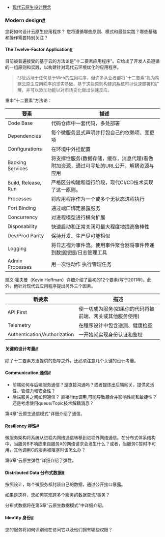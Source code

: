-  [现代云原生设计理念](https://www.cnblogs.com/JulianHuang/p/14377177.html)             



### Modern design[#](https://www.cnblogs.com/JulianHuang/p/14377177.html#modern-design)

您将如何设计云原生应用程序？ 您将遵循哪些原则、模式和最佳实践？哪些基础和操作需要特别关注？

#### The Twelve-Factor Application[#](https://www.cnblogs.com/JulianHuang/p/14377177.html#the-twelve-factor-application)

目前被普遍接受的基于云的方法论是"十二要素应用程序"。它给出了开发人员遵循的一组原则和实践，以构建针对现代云环境优化的应用程序。

> 尽管适用于任何基于Web的应用程序，但许多从业者都将“十二要素”视为构建云原生应用程序的坚实基础。基于这些原则构建的系统可以快速部署和扩展，并可以添加功能以对市场变化做出快速反应。

重申“十二要素”方法论：

| 要素                | 描述                                                         |
| ------------------- | ------------------------------------------------------------ |
| Code Base           | 代码仓库中一套代码，多处部署                                 |
| Dependencies        | 每个微服务显式声明并打包自己的依赖项、变更项                 |
| Configurations      | 在环境中外挂配置                                             |
| Backing Services    | 将支撑性服务(数据存储，缓存，消息代理)看做附加资源，通过可寻址的URL公开，解耦资源与应用 |
| Build, Release, Run | 严格区分构建和运行阶段，现代CI/CD技术实现了这一原则。        |
| Processes           | 将应用程序作为一个或多个无状态进程执行                       |
| Port Binding        | 通过端口绑定暴露服务                                         |
| Concurrency         | 对进程模型进行横向扩展                                       |
| Disposability       | 快速启动和正常关闭可最大程度地提高鲁棒性                     |
| Dev/Prod Parity     | 保持开发、生产尽可能相似                                     |
| Logging             | 将日志视为事件流。使用事件聚合器将事件传递到数据挖掘/日志管理工具 |
| Admin Processes     | 用一次性动作 执行管理任务                                    |

凯文·霍夫曼（Kevin Hoffman）详细介绍了最初的12个要素(写于2011年)。此外，他针对现代云应用程序提出另外三个因素。

| 新要素                       | 描述                                                     |
| ---------------------------- | -------------------------------------------------------- |
| API First                    | 使一切成为服务(如果你的代码将被前端、网关或其他服务使用) |
| Telemetry                    | 在程序设计中包含遥测、健康检查                           |
| Authentication/Authorization | 一开始就实现身份认证和鉴权                               |

#### 关键的设计考量[#](https://www.cnblogs.com/JulianHuang/p/14377177.html#关键的设计考量)

除了十二要素方法提供的指导之外，还必须注意几个关键的设计考量。

#### Communication 通信[#](https://www.cnblogs.com/JulianHuang/p/14377177.html#communication-通信)

- 前端如何与后端服务通信？是直接沟通吗？或者提炼出后端网关，提供灵活性、管控力和安全性？
- 后端服务之间如何通信？ 直接Http调用,可能导致耦合并影响性能和敏捷性？还是考虑使用queue/Topic技术解耦消息？

第4章“云原生通信模式”详细介绍了通信。

#### Resiliency 弹性[#](https://www.cnblogs.com/JulianHuang/p/14377177.html#resiliency-弹性)

微服务架构将系统从进程内网络通信转移到进程外网络通信。在分布式体系结构中，当服务B不响应来自服务A的网络请求会发生什么？或者，当服务C暂时不可用，其他调用C的服务被阻塞时该怎么办？

第6章“云原生弹性”详细介绍了弹性。

#### Distributed Data 分布式数据[#](https://www.cnblogs.com/JulianHuang/p/14377177.html#distributed-data-分布式数据)

按照设计，每个微服务都封装自己的数据，通过公开接口暴露。

如果是这样，您如何实现跨多个服务的数据查询/事务？

分布式数据将在第5章“云原生数据模式”中详细介绍。

#### Identity 身份[#](https://www.cnblogs.com/JulianHuang/p/14377177.html#identity-身份)

您的服务将如何识别谁在访问它以及他们拥有哪些权限？